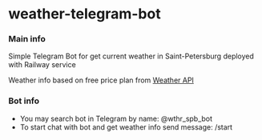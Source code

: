 # weather-telegram-bot


### Main info

Simple Telegram Bot for get current weather in Saint-Petersburg
deployed with Railway service

Weather info based on free price plan from [Weather API](https://openweathermap.org/api) 


### Bot info

- You may search bot in Telegram by name: @wthr_spb_bot
- To start chat with bot and get weather info send message: /start 
